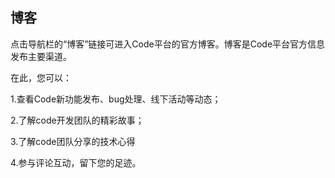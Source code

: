 ## 博客

点击导航栏的“博客”链接可进入Code平台的官方博客。博客是Code平台官方信息发布主要渠道。

在此，您可以：


1.查看Code新功能发布、bug处理、线下活动等动态；

2.了解code开发团队的精彩故事；

3.了解code团队分享的技术心得

4.参与评论互动，留下您的足迹。